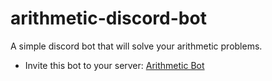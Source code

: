 # arithmetic-discord-bot
 A simple discord bot that will solve your arithmetic problems.

- Invite this bot to your server: [Arithmetic Bot](https://discord.com/api/oauth2/authorize?client_id=1058763195378049154&permissions=68608&scope=bot)
